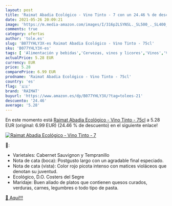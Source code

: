 ```yaml
---
layout: post
title: 'Raimat Abadia Ecológico - Vino Tinto - 7 con un 24.46 % de descuento'
date: 2021-05-26 20:09:21
image: 'https://m.media-amazon.com/images/I/316p2LSYNSL._SL500_._SL400_.jpg'
comments: true
category: ofertas
author: 'tole.es'
slug: 'B077YHLY3X-es Raimat Abadia Ecológico - Vino Tinto - 75cl'
sku: 'B077YHLY3X-es'
tags: [ 'Alimentación y bebidas','Cervezas, vinos y licores','Vinos','Vinos tintos','raimat','tinto','vino', ]
actualPrice: 5.28 EUR
currency: EUR
price: 5.28
comparePrice: 6.99 EUR
prodname: 'Raimat Abadia Ecológico - Vino Tinto - 75cl'
country: 'es'
flag: '🇪🇸'
brand: 'RAIMAT'
buyurl: 'https://www.amazon.es/dp/B077YHLY3X/?tag=tolees-21'
descuento: '24.46'
average: '5.28'
---
```


En este momento está [Raimat Abadia Ecológico - Vino Tinto - 75cl](https://www.amazon.es/dp/B077YHLY3X/?tag=tolees-21) a 5.28 EUR (original: 6.99 EUR) (24.46 %  de descuento) en el siguiente enlace!

[![Raimat Abadia Ecológico - Vino Tinto - 7](https://m.media-amazon.com/images/I/316p2LSYNSL._SL500_._SL400_.jpg)](https://www.amazon.es/dp/B077YHLY3X/?tag=tolees-21)

🔎:

- Varietales: Cabernet Sauvignon y Tempranillo
- Nota de cata (boca): Postgusto largo con un agradable final especiado.
- Nota de cata (vista): Color rojo picota intenso con matices violáceos que denotan su juventud.
- Ecológico, D.O. Costers del Segre
- Maridaje: Buen aliado de platos que contienen quesos curados, verduras, carnes, legumbres o todo tipo de pasta.

[🛒 Aquí!!!](https://www.amazon.es/dp/B077YHLY3X/?tag=tolees-21)
